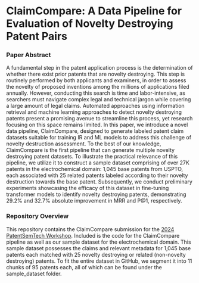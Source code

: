 # ClaimCompare: A Data Pipeline for Evaluation of Novelty Destroying Patent Pairs
### Paper Abstract 
A fundamental step in the patent application process is the determination of whether there exist prior patents that are novelty destroying. This step is routinely performed by both applicants and examiners, in order to assess the novelty of proposed inventions among the millions of applications filed annually. However, conducting this search is time and labor-intensive, as searchers must navigate complex legal and technical jargon while covering a large amount of legal claims. Automated approaches using information retrieval and machine learning approaches to detect novelty destroying patents present a promising avenue to streamline this process, yet research focusing on this space remains limited. In this paper, we introduce a novel data pipeline, ClaimCompare, designed to generate labeled patent claim datasets suitable for training IR and ML models to address this challenge of novelty destruction assessment. To the best of our knowledge, ClaimCompare is the first pipeline that can generate multiple novelty destroying patent datasets. To illustrate the practical relevance of this pipeline, we utilize it to construct a sample dataset comprising of over 27K patents in the electrochemical domain: 1,045 base patents from USPTO, each associated with 25 related patents labeled according to their novelty destruction towards the base patent. Subsequently, we conduct preliminary experiments showcasing the efficacy of this dataset in fine-tuning transformer models to identify novelty destroying patents, demonstrating 29.2% and 32.7% absolute improvement in MRR and P@1, respectively.

### Repository Overview
This repository contains the ClaimCompare submission for the [2024 PatentSemTech Workshop](https://www.ifs.tuwien.ac.at/patentsemtech/cfp.html). Included is the code for the ClaimCompare pipeline as well as our sample dataset for the electrochemical domain. This sample dataset possesses the claims and relevant metadata for 1,045 base patents each matched with 25 novelty destroying or related (non-novelty destroying) patents. To fit the entire dataset in GitHub, we segment it into 11 chunks of 95 patents each, all of which can be found under the sample_dataset folder.
